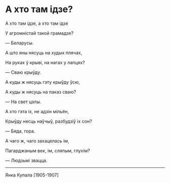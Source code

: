 # А хто там ідзе?

А хто там ідзе, а хто там ідзе

У агромністай такой грамадзе?

— Беларусы.

 

А што яны нясуць на худых плячах,

На руках ў крыві, на нагах у лапцях?

— Сваю крыўду.

 

А куды ж нясуць гэту крыўду ўсю,

А куды ж нясуць на паказ сваю?

— На свет цэлы.

 

А хто гэта іх, не адзін мільён,

Крыўду несць наўчыў, разбудзіў іх сон?

— Бяда, гора.

 

А чаго ж, чаго захацелась ім,

Пагарджаным век, ім, сляпым, глухім?

— Людзьмі звацца.

 
---

Янка Купала
[1905-1907]
